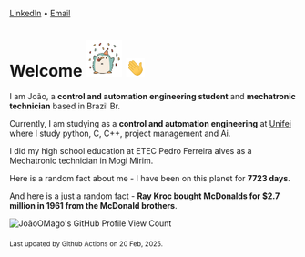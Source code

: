 [LinkedIn](https://www.linkedin.com/in/joão-pedro-gozzoli-b95641301/) &bull;
[Email](joaopedrogozzoli@gmail.com)

# Welcome <img src="happy.gif" height="64px" /> <img src="wave.gif" height="32px" />

I am João, a  **control and automation engineering student** and **mechatronic technician** based in Brazil Br.

Currently, I am studying as a **control and automation engineering** at [Unifei](https://unifei.edu.br) where I study python, C, C++, project management and Ai.

I did my high school education at ETEC Pedro Ferreira alves as a Mechatronic technician in Mogi Mirim.

Here is a random fact about me - I have been on this planet for **7723 days**.

And here is a just a random fact -  **Ray Kroc bought McDonalds for $2.7 million in 1961 from the McDonald brothers**.

![JoãoOMago's GitHub Profile View Count](https://komarev.com/ghpvc/?username=JoaoOMago)

<sub>Last updated by Github Actions on 20 Feb, 2025.</sub>
